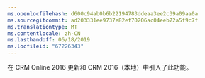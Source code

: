 ```yaml
---
ms.openlocfilehash: d600c94ab0b6b22194783ddeaa3ee2c39a09aa0a
ms.sourcegitcommit: ad203331ee9737e82ef70206ac04eeb72a5f9c7f
ms.translationtype: MT
ms.contentlocale: zh-CN
ms.lasthandoff: 06/18/2019
ms.locfileid: "67226343"
---
```

在 CRM Online 2016 更新和 CRM 2016（本地）中引入了此功能。